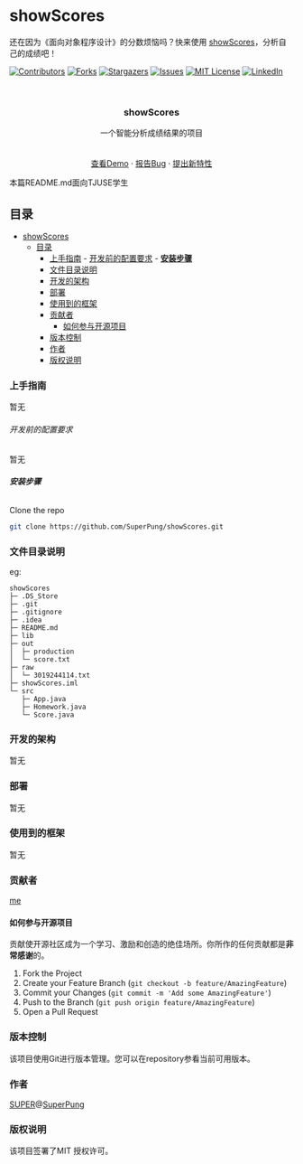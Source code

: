 

# showScores

还在因为《面向对象程序设计》的分数烦恼吗？快来使用 [showScores](https://github.com/SuperPung/showScores)，分析自己的成绩吧！

<!-- PROJECT SHIELDS -->

[![Contributors][contributors-shield]][contributors-url]
[![Forks][forks-shield]][forks-url]
[![Stargazers][stars-shield]][stars-url]
[![Issues][issues-shield]][issues-url]
[![MIT License][license-shield]][license-url]
[![LinkedIn][linkedin-shield]][linkedin-url]

<!-- PROJECT LOGO -->
<br />

<p align="center">

  <h3 align="center">showScores</h3>
  <p align="center">
    一个智能分析成绩结果的项目
    <br />
    <br />
    <br />
    <a href="https://github.com/SuperPung/showScores">查看Demo</a>
    ·
    <a href="https://github.com/SuperPung/showScores/issues">报告Bug</a>
    ·
    <a href="https://github.com/SuperPung/showScores/issues">提出新特性</a>
  </p>


</p>


 本篇README.md面向TJUSE学生

## 目录

- [showScores](#showscores)
  - [目录](#目录)
    - [上手指南](#上手指南)
          - [开发前的配置要求](#开发前的配置要求)
          - [**安装步骤**](#安装步骤)
    - [文件目录说明](#文件目录说明)
    - [开发的架构](#开发的架构)
    - [部署](#部署)
    - [使用到的框架](#使用到的框架)
    - [贡献者](#贡献者)
      - [如何参与开源项目](#如何参与开源项目)
    - [版本控制](#版本控制)
    - [作者](#作者)
    - [版权说明](#版权说明)

### 上手指南

暂无

###### 开发前的配置要求

暂无

###### **安装步骤**

Clone the repo

```sh
git clone https://github.com/SuperPung/showScores.git
```

### 文件目录说明

eg:

```
showScores
├─ .DS_Store
├─ .git
├─ .gitignore
├─ .idea
├─ README.md
├─ lib
├─ out
│  ├─ production
│  └─ score.txt
├─ raw
│  └─ 3019244114.txt
├─ showScores.iml
└─ src
   ├─ App.java
   ├─ Homework.java
   └─ Score.java

```





### 开发的架构 

暂无

### 部署

暂无

### 使用到的框架

暂无

### 贡献者

[me](https://github.com/SuperPung)

#### 如何参与开源项目

贡献使开源社区成为一个学习、激励和创造的绝佳场所。你所作的任何贡献都是**非常感谢**的。


1. Fork the Project
2. Create your Feature Branch (`git checkout -b feature/AmazingFeature`)
3. Commit your Changes (`git commit -m 'Add some AmazingFeature'`)
4. Push to the Branch (`git push origin feature/AmazingFeature`)
5. Open a Pull Request



### 版本控制

该项目使用Git进行版本管理。您可以在repository参看当前可用版本。

### 作者

[SUPER](https://github.com/SuperPung)@[SuperPung](https://blog.superpung.xyz)

### 版权说明

该项目签署了MIT 授权许可。

<!-- links -->

[your-project-path]:SuperPung/showScores
[contributors-shield]: https://img.shields.io/github/contributors/SuperPung/showScores.svg?style=flat-square
[contributors-url]: https://github.com/SuperPung/showScores/graphs/contributors
[forks-shield]: https://img.shields.io/github/forks/SuperPung/showScores.svg?style=flat-square
[forks-url]: https://github.com/SuperPung/showScores/network/members
[stars-shield]: https://img.shields.io/github/stars/SuperPung/showScores.svg?style=flat-square
[stars-url]: https://github.com/SuperPung/showScores/stargazers
[issues-shield]: https://img.shields.io/github/issues/SuperPung/showScores.svg?style=flat-square
[issues-url]: https://img.shields.io/github/issues/SuperPung/showScores.svg
[license-shield]: https://img.shields.io/github/license/SuperPung/showScores?style=flat-square
[license-url]: https://github.com/SuperPung/showScores/blob/master/LICENSE
[linkedin-shield]: https://img.shields.io/badge/-LinkedIn-black.svg?style=flat-square&logo=linkedin&colorB=555
[linkedin-url]: https://linkedin.com/in/superpung
